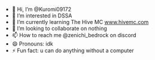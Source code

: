 - 👋 Hi, I’m @Kuromi09172
- 👀 I’m interested in DSSA
- 🌱 I’m currently learning The Hive MC www.hivemc.com
- 💞️ I’m looking to collaborate on nothing
- 📫 How to reach me @zenichi_bedrock on discord
- 😄 Pronouns: idk
- ⚡ Fun fact: u can do anything without a computer

<!---
Kuromi09172/Kuromi09172 is a ✨ special ✨ repository because its `README.md` (this file) appears on your GitHub profile.
You can click the Preview link to take a look at your changes.
--->
